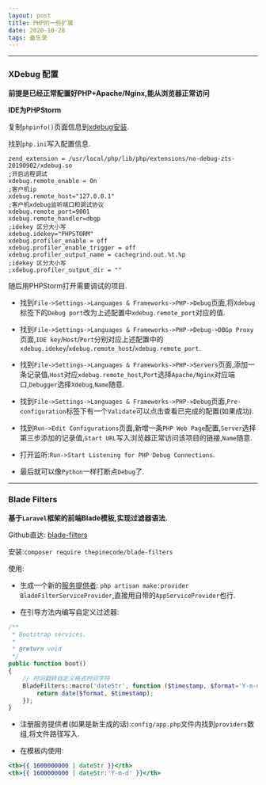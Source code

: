 ```yaml
---
layout: post
title: PHP的一些扩展
date: 2020-10-28
tags: 备忘录   
---
```


---

### XDebug 配置

**前提是已经正常配置好PHP+Apache/Nginx,能从浏览器正常访问**

**IDE为PHPStorm**

复制`phpinfo()`页面信息到[xdebug安装](https://xdebug.org/wizard).

找到`php.ini`写入配置信息.

```shell
zend_extension = /usr/local/php/lib/php/extensions/no-debug-zts-20190902/xdebug.so
;开启远程调试
xdebug.remote_enable = On
;客户机ip
xdebug.remote_host="127.0.0.1"
;客户机xdebug监听端口和调试协议
xdebug.remote_port=9001
xdebug.remote_handler=dbgp
;idekey 区分大小写
xdebug.idekey="PHPSTORM"
xdebug.profiler_enable = off
xdebug.profiler_enable_trigger = off
xdebug.profiler_output_name = cachegrind.out.%t.%p
;idekey 区分大小写
;xdebug.profiler_output_dir = ""
```

随后用PHPStorm打开需要调试的项目.

- 找到`File->Settings->Languages & Frameworks->PHP->Debug`页面,将`Xdebug`标签下的`Debug port`改为上述配置中`xdebug.remote_port`对应的值.

- 找到`File->Settings->Languages & Frameworks->PHP->Debug->DBGp Proxy`页面,`IDE key`/`Host`/`Port`分别对应上述配置中的`xdebug.idekey`/`xdebug.remote_host`/`xdebug.remote_port`.

- 找到`File->Settings->Languages & Frameworks->PHP->Servers`页面,添加一条记录值,`Host`对应`xdebug.remote_host`,`Port`选择`Apache/Nginx`对应端口,`Debugger`选择`Xdebug`,`Name`随意.

- 找到`File->Settings->Languages & Frameworks->PHP->Debug`页面,`Pre-configuration`标签下有一个`Validate`可以点击查看已完成的配置(如果成功).

- 找到`Run->Edit Configurations`页面,新增一条`PHP Web Page`配置,`Server`选择第三步添加的记录值,`Start URL`写入浏览器正常访问该项目的链接,`Name`随意.

- 打开监听:`Run->Start Listening for PHP Debug Connections`.

- 最后就可以像`Python`一样打断点`Debug`了.

---

### Blade Filters

**基于`Laravel`框架的前端Blade模板,实现过滤器语法.**

Github直达: [blade-filters](https://github.com/conedevelopment/blade-filters)

安装:`composer require thepinecode/blade-filters`

使用: 

- 生成一个新的[服务提供者](https://learnku.com/docs/laravel/8.x/providers/9362): `php artisan make:provider BladeFilterServiceProvider`,直接用自带的`AppServiceProvider`也行.

- 在引导方法内编写自定义过滤器:

```php
/**
 * Bootstrap services.
 *
 * @return void
 */
public function boot()
{
    // 时间戳转自定义格式时间字符
    BladeFilters::macro('dateStr', function ($timestamp, $format='Y-m-d H:i:s'){
        return date($format, $timestamp);
    });
}
```

- 注册服务提供者(如果是新生成的话):`config/app.php`文件内找到`providers`数组,将文件路径写入.

- 在模板内使用:

```djangotemplate
<th>{{ 1600000000 | dateStr }}</th>
<th>{{ 1600000000 | dateStr:'Y-m-d' }}</th>
```


